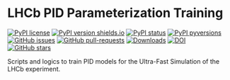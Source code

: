 # LHCb PID Parameterization Training

[![PyPI license](https://img.shields.io/pypi/l/lb-pidsim-train.svg)](https://pypi.python.org/pypi/lb-pidsim-train/)
[![PyPI version shields.io](https://img.shields.io/pypi/v/lb-pidsim-train.svg)](https://pypi.python.org/pypi/lb-pidsim-train/)
[![PyPI status](https://img.shields.io/pypi/status/lb-pidsim-train.svg)](https://pypi.python.org/pypi/lb-pidsim-train/)
[![PyPI pyversions](https://img.shields.io/pypi/pyversions/lb-pidsim-train.svg)](https://pypi.python.org/pypi/lb-pidsim-train/)
[![GitHub issues](https://img.shields.io/github/issues/mbarbetti/lb-pidsim-train.svg)](https://github.com/mbarbetti/lb-pidsim-train/issues/)
[![GitHub pull-requests](https://img.shields.io/github/issues-pr/mbarbetti/lb-pidsim-train.svg)](https://github.com/mbarbetti/lb-pidsim-train/pulls/)
[![Downloads](https://pepy.tech/badge/lb-pidsim-train)](https://pepy.tech/project/lb-pidsim-train)
[![DOI](https://zenodo.org/badge/357996871.svg)](https://zenodo.org/badge/latestdoi/357996871)
[![GitHub stars](https://img.shields.io/github/stars/mbarbetti/lb-pidsim-train?style=social)](https://github.com/mbarbetti/lb-pidsim-train)

Scripts and logics to train PID models for the Ultra-Fast Simulation of the LHCb experiment.

